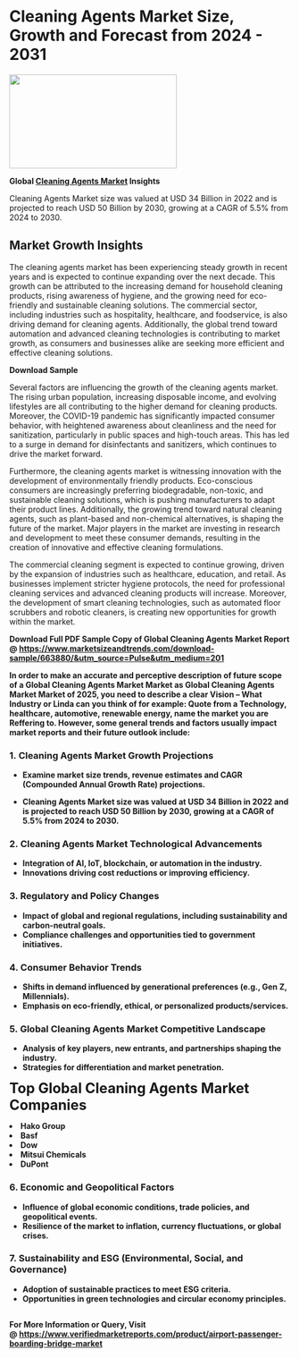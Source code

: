 <H1>Cleaning Agents Market Size, Growth and Forecast from 2024 - 2031</H1><img class="aligncenter size-medium wp-image-584254" src="https://thirdeyenews.in/wp-content/uploads/2024/09/Global-Market-Research-300x168.jpeg" alt="" width="300" height="168" /><p><strong>Global&nbsp;<a href="https://www.marketsizeandtrends.com/download-sample/663880/&amp;utm_source=Pulse&amp;utm_medium=201">Cleaning Agents Market</a> Insights</strong></p><p>Cleaning Agents Market size was valued at USD 34 Billion in 2022 and is projected to reach USD 50 Billion by 2030, growing at a CAGR of 5.5% from 2024 to 2030.</p><p><h2>Market Growth Insights</h2> <p>The cleaning agents market has been experiencing steady growth in recent years and is expected to continue expanding over the next decade. This growth can be attributed to the increasing demand for household cleaning products, rising awareness of hygiene, and the growing need for eco-friendly and sustainable cleaning solutions. The commercial sector, including industries such as hospitality, healthcare, and foodservice, is also driving demand for cleaning agents. Additionally, the global trend toward automation and advanced cleaning technologies is contributing to market growth, as consumers and businesses alike are seeking more efficient and effective cleaning solutions.</p> <p><strong>Download Sample</strong></p> <p>Several factors are influencing the growth of the cleaning agents market. The rising urban population, increasing disposable income, and evolving lifestyles are all contributing to the higher demand for cleaning products. Moreover, the COVID-19 pandemic has significantly impacted consumer behavior, with heightened awareness about cleanliness and the need for sanitization, particularly in public spaces and high-touch areas. This has led to a surge in demand for disinfectants and sanitizers, which continues to drive the market forward.</p> <p>Furthermore, the cleaning agents market is witnessing innovation with the development of environmentally friendly products. Eco-conscious consumers are increasingly preferring biodegradable, non-toxic, and sustainable cleaning solutions, which is pushing manufacturers to adapt their product lines. Additionally, the growing trend toward natural cleaning agents, such as plant-based and non-chemical alternatives, is shaping the future of the market. Major players in the market are investing in research and development to meet these consumer demands, resulting in the creation of innovative and effective cleaning formulations.</p> <p>The commercial cleaning segment is expected to continue growing, driven by the expansion of industries such as healthcare, education, and retail. As businesses implement stricter hygiene protocols, the need for professional cleaning services and advanced cleaning products will increase. Moreover, the development of smart cleaning technologies, such as automated floor scrubbers and robotic cleaners, is creating new opportunities for growth within the market.</p> <p><strong></p><p><span class=""><strong>Download Full PDF Sample Copy of Global Cleaning Agents Market Report</strong> @ <a href="https://www.marketsizeandtrends.com/download-sample/663880/&amp;utm_source=Pulse&amp;utm_medium=201" target="_blank">https://www.marketsizeandtrends.com/download-sample/663880/&amp;utm_source=Pulse&amp;utm_medium=201</a></span></p><p>In order to make an accurate and perceptive description of future scope of a Global&nbsp;Cleaning Agents Market Market as Global&nbsp;Cleaning Agents Market Market of 2025, you need to describe a clear Vision &ndash; What Industry or Linda can you think of for example: Quote from a Technology, healthcare, automotive, renewable energy, name the market you are Reffering to. However, some general trends and factors usually impact market reports and their future outlook include:</p><h3>1.&nbsp;<strong>Cleaning Agents Market Growth Projections</strong></h3><ul><li>Examine market size trends, revenue estimates and CAGR (Compounded Annual Growth Rate) projections.</li><li><p>Cleaning Agents Market size was valued at USD 34 Billion in 2022 and is projected to reach USD 50 Billion by 2030, growing at a CAGR of 5.5% from 2024 to 2030.</p></li></ul><h3>2.&nbsp;<strong>Cleaning Agents Market Technological Advancements</strong></h3><ul><li>Integration of AI, IoT, blockchain, or automation in the industry.</li><li>Innovations driving cost reductions or improving efficiency.</li></ul><h3>3.&nbsp;<strong>Regulatory and Policy Changes</strong></h3><ul><li>Impact of global and regional regulations, including sustainability and carbon-neutral goals.</li><li>Compliance challenges and opportunities tied to government initiatives.</li></ul><h3>4.&nbsp;<strong>Consumer Behavior Trends</strong></h3><ul><li>Shifts in demand influenced by generational preferences (e.g., Gen Z, Millennials).</li><li>Emphasis on eco-friendly, ethical, or personalized products/services.</li></ul><h3>5.&nbsp;<strong>Global Cleaning Agents Market Competitive Landscape</strong></h3><ul><li>Analysis of key players, new entrants, and partnerships shaping the industry.</li><li>Strategies for differentiation and market penetration.</li></ul><p data-pm-slice="1 1 []"><span style="color: inherit; font-family: inherit; font-size: 25px;">Top Global Cleaning Agents Market Companies</span></p><div class="" data-test-id=""><p><li>Hako Group</li><li> Basf</li><li> Dow</li><li> Mitsui Chemicals</li><li> DuPont</li></p></div><h3>6.&nbsp;<strong>Economic and Geopolitical Factors</strong></h3><ul><li>Influence of global economic conditions, trade policies, and geopolitical events.</li><li>Resilience of the market to inflation, currency fluctuations, or global crises.</li></ul><h3>7.&nbsp;<strong>Sustainability and ESG (Environmental, Social, and Governance)</strong></h3><ul><li>Adoption of sustainable practices to meet ESG criteria.</li><li>Opportunities in green technologies and circular economy principles.</li></ul><h2><strong style="font-size: 14px;">For More Information or Query, Visit @&nbsp;</strong><a style="background-color: #ffffff; font-size: 14px;" href="https://www.marketsizeandtrends.com/report/cleaning-agents-market/" target="_blank">https://www.verifiedmarketreports.com/product/airport-passenger-boarding-bridge-market</a></h2>
